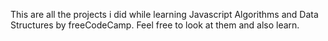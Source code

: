 This are all the projects i did while learning Javascript Algorithms and Data Structures by freeCodeCamp. Feel free to look at them and also learn.
